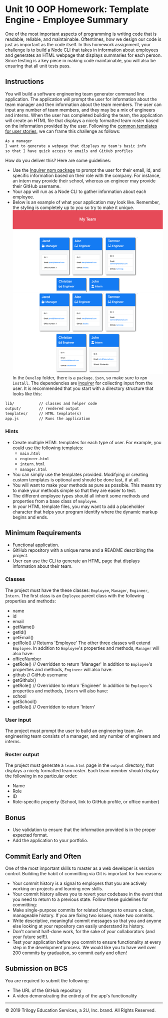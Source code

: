 # Unit 10 OOP Homework: Template Engine - Employee Summary
One of the most important aspects of programming is writing code that is readable, reliable, and maintainable. Oftentimes, *how* we design our code is just as important as the code itself. In this homework assignment, your challenge is to build a Node CLI that takes in information about employees and generates an HTML webpage that displays summaries for each person. Since testing is a key piece in making code maintainable, you will also be ensuring that all unit tests pass.
## Instructions
You will build a software engineering team generator command line application. The application will prompt the user for information about the team manager and then information about the team members. The user can input any number of team members, and they may be a mix of engineers and interns. When the user has completed building the team, the application will create an HTML file that displays a nicely formatted team roster based on the information provided by the user. Following the [common templates for user stories](https://en.wikipedia.org/wiki/User_story#Common_templates), we can frame this challenge as follows:
```
As a manager
I want to generate a webpage that displays my team's basic info
so that I have quick access to emails and GitHub profiles
```
How do you deliver this? Here are some guidelines:
* Use the [Inquirer npm package](https://github.com/SBoudrias/Inquirer.js/) to prompt the user for their email, id, and specific information based on their role with the company. For instance, an intern may provide their school, whereas an engineer may provide their GitHub username.
* Your app will run as a Node CLI to gather information about each employee.
* Below is an example of what your application may look like. Remember, the styling is completely up to you so try to make it unique.
![Employee Summary 1](./Assets/10-OOP-homework-demo-1.png)
![Employee Summary 2](./Assets/10-OOP-homework-demo-2.png)
In the `Develop` folder, there is a `package.json`, so make sure to `npm install`.
The dependencies are [inquirer](https://www.npmjs.com/package/inquirer) for collecting input from the user.
It is recommended that you start with a directory structure that looks like this:
```
lib/           // classes and helper code
output/        // rendered output
templates/     // HTML template(s)
app.js         // Runs the application
```
### Hints
* Create multiple HTML templates for each type of user. For example, you could use the following templates:
  * `main.html`
  * `engineer.html`
  * `intern.html`
  * `manager.html`
* You can simply use the templates provided. Modifying or creating custom templates is optional and should be done last, if at all.
* You will want to make your methods as pure as possible. This means try to make your methods simple so that they are easier to test.
* The different employee types should all inherit some methods and properties from a base class of `Employee`.
* In your HTML template files, you may want to add a placeholder character that helps your program identify where the dynamic markup begins and ends.
## Minimum Requirements
* Functional application.
* GitHub repository with a unique name and a README describing the project.
* User can use the CLI to generate an HTML page that displays information about their team.
### Classes
The project must have the these classes: `Employee`, `Manager`, `Engineer`,
`Intern`.
The first class is an `Employee` parent class with the following properties and
methods:
  * name
  * id
  * email
  * getName()
  * getId()
  * getEmail()
  * getRole() // Returns 'Employee'
The other three classes will extend `Employee`. 
In addition to `Employee`'s properties and methods, `Manager` will also have:
  * officeNumber
  * getRole() // Overridden to return 'Manager'
In addition to `Employee`'s properties and methods, `Engineer` will also have:
  * github  // GitHub username
  * getGithub()
  * getRole() // Overridden to return 'Engineer'
In addition to `Employee`'s properties and methods, `Intern` will also have:
  * school 
  * getSchool()
  * getRole() // Overridden to return 'Intern'
### User input
The project must prompt the user to build an engineering team. An engineering
team consists of a manager, and any number of engineers and interns.
### Roster output
The project must generate a `team.html` page in the `output` directory, that displays a nicely formatted team roster. Each team member should display the following in no particular order:
  * Name
  * Role
  * ID
  * Role-specific property (School, link to GitHub profile, or office number)
## Bonus
* Use validation to ensure that the information provided is in the proper expected format.
* Add the application to your portfolio.
## Commit Early and Often
One of the most important skills to master as a web developer is version control. Building the habit of committing via Git is important for two reasons:
* Your commit history is a signal to employers that you are actively working on projects and learning new skills.
* Your commit history allows you to revert your codebase in the event that you need to return to a previous state.
Follow these guidelines for committing:
* Make single-purpose commits for related changes to ensure a clean, manageable history. If you are fixing two issues, make two commits.
* Write descriptive, meaningful commit messages so that you and anyone else looking at your repository can easily understand its history.
* Don't commit half-done work, for the sake of your collaborators (and your future self!).
* Test your application before you commit to ensure functionality at every step in the development process.
We would like you to have well over 200 commits by graduation, so commit early and often!
## Submission on BCS
You are required to submit the following:
* The URL of the GitHub repository
* A video demonstrating the entirety of the app's functionality 
- - -
© 2019 Trilogy Education Services, a 2U, Inc. brand. All Rights Reserved.